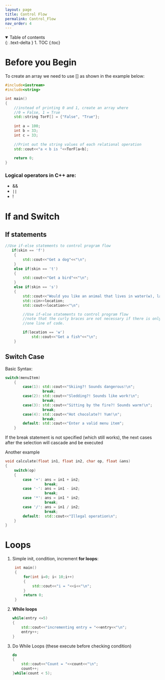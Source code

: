 ```yaml
---
layout: page
title: Control Flow
permalink: Control_Flow
nav_order: 4
---
```


<details open markdown="block">
  <summary>
    Table of contents
  </summary>
  {: .text-delta }
1. TOC
{:toc}
</details>


# Before you Begin

To create an array we need to use [] as shown in the example below:

```cpp
#include<iostream>
#include<string>

int main()
{
    //instead of printing 0 and 1, create an array where 
    //0 = False, 1 = True
    std::string TorF[] = {"False", "True"};
    
    int a = 100;
    int b = 33;
    int c = 33;
    
    //Print out the string values of each relational operation
    std::cout<<"a < b is "<<TorF[a<b];
  
    return 0;
}
```

### Logical operators in C++ are:
- &&
- `||`
- !

# If and Switch

## If statements

```cpp
//Use if-else statements to control program flow
   if(skin == 'f')
    {
        std::cout<<"Get a dog"<<"\n";
    }
    else if(skin == 't')
    {
        std::cout<<"Get a bird"<<"\n";
    }
    else if(skin == 's')
    {
        std::cout<<"Would you like an animal that lives in water(w), land(l), or both(b)?";
        std::cin>>location;
        std::cout<<location<<"\n";

        //Use if-else statements to control program flow
        //note that the curly braces are not necessary if there is only
        //one line of code.

        if(location == 'w')
            std::cout<<"Get a fish"<<"\n"; 
    }
```

## Switch Case

Basic Syntax:
```cpp
switch(menuItem)
    {
        case(1): std::cout<<"Skiing?! Sounds dangerous!\n";
                 break;
        case(2): std::cout<<"Sledding?! Sounds like work!\n";
                 break; 
        case(3): std::cout<<"Sitting by the fire?! Sounds warm!\n";
                 break;
        case(4): std::cout<<"Hot chocolate?! Yum!\n";
                 break;
        default: std::cout<<"Enter a valid menu item";
    }
```
If the break statement is not specified (which still works), the next cases after the selection will cascade and be executed

Another example

```cpp
void calculate(float in1, float in2, char op, float &ans)
{
    switch(op)
    {
        case '+': ans = in1 + in2;
                  break;
        case '-': ans = in1 - in2;
                  break;   
        case '*': ans = in1 * in2;
                  break;
        case '/': ans = in1 / in2;
                  break;
        default:  std::cout<<"Illegal operation\n";
    }
}
```

# Loops

1. Simple init, condition, increment **for loops**:
   
   ```cpp
    int main()
    {
        for(int i=0; i< 10;i++)
        {
            std::cout<<"i = "<<i<<"\n";
        }
        return 0;
    }
    ```

2. **While loops**
    ```cpp
    while(entry <=5)
    {
        std::cout<<"incrementing entry = "<<entry<<"\n";
        entry++;
    }
    ```

3. Do While Loops (these execute before checking condition)
    ```cpp
    do
    {
        std::cout<<"Count = "<<count<<"\n";
        count++;
    }while(count < 5);
    ```

